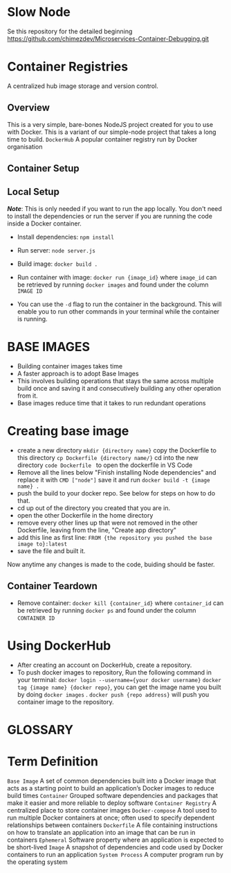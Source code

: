 # Slow Node

Se this repository for the detailed beginning 
https://github.com/chimezdev/Microservices-Container-Debugging.git

# Container Registries
A centralized hub image storage and version control.

## Overview

This is a very simple, bare-bones NodeJS project created for you to use with Docker. This is a variant of our simple-node project that takes a long time to build.
`DockerHub` A popular container registry run by Docker organisation

## Container Setup

## Local Setup

**_Note_**: This is only needed if you want to run the app locally. You don't need to install the dependencies or run the server if you are running the code inside a Docker container.

- Install dependencies: `npm install`
- Run server: `node server.js`

- Build image: `docker build .`
- Run container with image: `docker run {image_id}` where `image_id` can be retrieved by running `docker images` and found under the column `IMAGE ID`
- You can use the `-d` flag to run the container in the background. This will enable you to run other commands in your terminal while the container is running.

# BASE IMAGES
- Building container images takes time
- A faster approach is to adopt Base Images
- This involves building operations that stays the same across multiple build once and saving it and consecutively building any other operation from it.
- Base images reduce time that it takes to run redundant operations

# Creating base image
- create a new directory `mkdir {directory name}`
copy the Dockerfile to this directory `cp Dockerfile {directory name/}`
cd into the new directory
`code Dockerfile ` to open the dockerfile in VS Code
- Remove all the lines below "Finish installing Node dependencies" and replace it with `CMD ["node"]`
save it and run
`docker build -t {image name} . `
- push the build to your docker repo. See below for steps on how to do that.
- cd up out of the directory you created that you are in.
- open the other Dockerfile in the home directory
- remove every other lines up that were not removed in the other Dockerfile, leaving from the line, "Create app directory"
- add this line as first line:
`FROM {the repository you pushed the base image to}:latest`
- save the file and built it.

Now anytime any changes is made to the code, buiding should be faster.

## Container Teardown

- Remove container: `docker kill {container_id}` where `container_id` can be retrieved by running `docker ps` and found under the column `CONTAINER ID`

# Using DockerHub

- After creating an account on DockerHub, create a repository.
- To push docker images to repository, Run the following command in your terminal:
`docker login --username={your docker username}`
`docker tag {image name} {docker repo}`, you can get the image name you built by doing `docker images` .
`docker push {repo address}` will push you container image to the repository.

# GLOSSARY

# Term 	            Definition

`Base Image`	A set of common dependencies built into a Docker      image that acts as a starting point to build an application’s Docker images to reduce build times
`Container` 	Grouped software dependencies and packages that make it easier and more reliable to deploy software
`Container Registry` 	A centralized place to store container images
`Docker-compose` 	A tool used to run multiple Docker containers at once; often used to specify dependent relationships between containers
`Dockerfile` 	A file containing instructions on how to translate an application into an image that can be run in containers
`Ephemeral` 	Software property where an application is expected to be short-lived
`Image` 	A snapshot of dependencies and code used by Docker containers to run an application
`System Process`	A computer program run by the operating system
